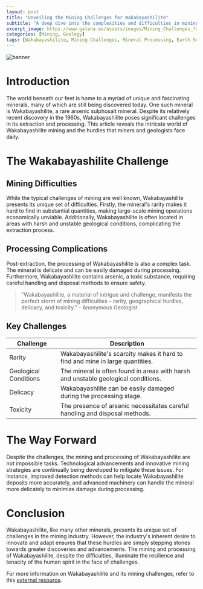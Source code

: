 ```yaml
---
layout: post
title: "Unveiling the Mining Challenges for Wakabayashilite"
subtitle: "A deep dive into the complexities and difficulties in mining and processing Wakabayashilite."
excerpt_image: https://www.galena.es/assets/images/Mining_Challenges_for_Wakabayashilite.png
categories: [Mining, Geology]
tags: [Wakabayashilite, Mining Challenges, Mineral Processing, Earth Sciences]
---
```


![banner](https://www.galena.es/assets/images/Mining_Challenges_for_Wakabayashilite.png "A geologist examining a rough specimen of Wakabayashilite in a mining site, highlighting the challenges of extraction and processing, surrounded by rocky terrain and mining equipment.")

# Introduction

The world beneath our feet is home to a myriad of unique and fascinating minerals, many of which are still being discovered today. One such mineral is Wakabayashilite, a rare arsenic sulphosalt mineral. Despite its relatively recent discovery in the 1960s, Wakabayashilite poses significant challenges in its extraction and processing. This article reveals the intricate world of Wakabayashilite mining and the hurdles that miners and geologists face daily.

# The Wakabayashilite Challenge

## Mining Difficulties

While the typical challenges of mining are well known, Wakabayashilite presents its unique set of difficulties. Firstly, the mineral's rarity makes it hard to find in substantial quantities, making large-scale mining operations economically unviable. Additionally, Wakabayashilite is often located in areas with harsh and unstable geological conditions, complicating the extraction process.

## Processing Complications

Post-extraction, the processing of Wakabayashilite is also a complex task. The mineral is delicate and can be easily damaged during processing. Furthermore, Wakabayashilite contains arsenic, a toxic substance, requiring careful handling and disposal methods to ensure safety.

> "Wakabayashilite, a material of intrigue and challenge, manifests the perfect storm of mining difficulties – rarity, geographical hurdles, delicacy, and toxicity." - Anonymous Geologist

## Key Challenges

| Challenge | Description |
| ----------- | ----------- |
| Rarity | Wakabayashilite's scarcity makes it hard to find and mine in large quantities. |
| Geological Conditions | The mineral is often found in areas with harsh and unstable geological conditions. |
| Delicacy | Wakabayashilite can be easily damaged during the processing stage. |
| Toxicity | The presence of arsenic necessitates careful handling and disposal methods. |

# The Way Forward

Despite the challenges, the mining and processing of Wakabayashilite are not impossible tasks. Technological advancements and innovative mining strategies are continually being developed to mitigate these issues. For instance, improved detection methods can help locate Wakabayashilite deposits more accurately, and advanced machinery can handle the mineral more delicately to minimize damage during processing.

# Conclusion

Wakabayashilite, like many other minerals, presents its unique set of challenges in the mining industry. However, the industry's inherent desire to innovate and adapt ensures that these hurdles are simply stepping stones towards greater discoveries and advancements. The mining and processing of Wakabayashilite, despite the difficulties, illuminate the resilience and tenacity of the human spirit in the face of challenges.

For more information on Wakabayashilite and its mining challenges, refer to this [external resource](https://www.mindat.org/min-4216.html).